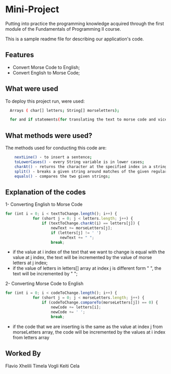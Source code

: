 
# Mini-Project
Putting into practice the programming knowledge acquired through the first module of the Fundamentals of Programming II course.

This is a sample readme file for describing our application's code. 

## Features

- Convert Morse Code to English;
- Convert English to Morse Code;

## What were used

To deploy this project run, were used:

```bash
  Arrays ( char[] letters; String[] morseletters);

  for and if statements(for translating the text to morse code and vice versa)
```

## What methods were used?

The methods used for conducting this code are:

```bash
    nextLine() - to insert a sentence;
    toLowerCases() - every String variable is in lower cases;
    charAt() - returns the character at the specified index in a string;
    split() - breaks a given string around matches of the given regular expression;
    equals() - compares the two given strings;
```
## Explanation of the codes

1- Converting English to Morse Code

```javascript
for (int i = 0; i < textToChange.length(); i++) {
			for (short j = 0; j < letters.length; j++) {
				if (textToChange.charAt(i) == letters[j]) {
					newText += morseLetters[j];
					if (letters[j] != ' ')
						newText += " ";
					break;
```

* if the value at i index of the text that we want to change is equal with the value at j index,
    the text will be incremented by the value of morse letters at j index;
* if the value of letters in letters[] array at index j is different form " ",
    the text will be incremented by "   ";



2- Converting Morse Code to English

```javascript
for (int i = 0; i < codeToChange.length(); i++) {
			for (short j = 0; j < morseLetters.length; j++) {
				if (codeToChange.compareTo(morseLetters[j]) == 0) {
					newCode += letters[i];
					newCode += ' ';
				    break;
```
* if the code that we are inserting is the same as the value at index j from morseLetters array,
    the code will be incremented by the values at i index from letters array

## Worked By

Flavio Xhelili
Timela Vogli
Keiti Cela

